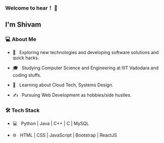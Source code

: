 ### Welcome to hear！ 👋

### <h2> I'm Shivam</h2>


<h3> 💻 About Me </h3>


- 🤔 &nbsp; Exploring new technologies and developing software solutions and quick hacks.

- 🎓 &nbsp; Studying Computer Science and Engineering at IIIT Vadodara and coding stuffs.

- 🌱 &nbsp; Learning about Cloud Tech, Systems Design.

- ✍️ &nbsp; Pursuing Web Development as hobbies/side hustles.



<h3>🛠 Tech Stack</h3>


- 💻 &nbsp; Python | Java | C++ | C | MySQL

- 🌐 &nbsp; HTML | CSS | JavaScript | Bootstrap | ReactJS
